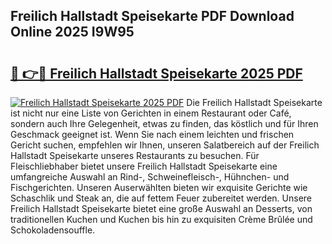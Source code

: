 ## Freilich Hallstadt Speisekarte PDF Download Online 2025 I9W95

# <h2><a href="http://gc9wm8.nevu.top/?p=Freilich+Hallstadt+Speisekarte">🔗 👉🔴 Freilich Hallstadt Speisekarte 2025 PDF</a></h2>

[![Freilich Hallstadt Speisekarte 2025 PDF](https://i.imgur.com/dBaPXMq.png)](http://gc9wm8.nevu.top/?p=Freilich+Hallstadt+Speisekarte)
Die Freilich Hallstadt Speisekarte ist nicht nur eine Liste von Gerichten in einem Restaurant oder Café, sondern auch Ihre Gelegenheit, etwas zu finden, das köstlich und für Ihren Geschmack geeignet ist. Wenn Sie nach einem leichten und frischen Gericht suchen, empfehlen wir Ihnen, unseren Salatbereich auf der Freilich Hallstadt Speisekarte unseres Restaurants zu besuchen. Für Fleischliebhaber bietet unsere Freilich Hallstadt Speisekarte eine umfangreiche Auswahl an Rind-, Schweinefleisch-, Hühnchen- und Fischgerichten. Unseren Auserwählten bieten wir exquisite Gerichte wie Schaschlik und Steak an, die auf fettem Feuer zubereitet werden. Unsere Freilich Hallstadt Speisekarte bietet eine große Auswahl an Desserts, von traditionellen Kuchen und Kuchen bis hin zu exquisiten Crème Brûlée und Schokoladensouffle.
